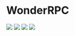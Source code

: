 # WonderRPC
![](https://img.shields.io/aur/license/android-studio)
![](https://img.shields.io/badge/language-java-orange.svg)
![](https://img.shields.io/appveyor/ci/gruntjs/grunt)
![](https://img.shields.io/maven-central/v/org.apache.maven/apache-maven)

